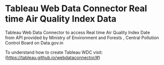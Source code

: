 # Tableau Web Data Connector Real time Air Quality Index Data

Tableau Web Data Connector to access Real time Air Quality Index Date from API provided by Ministry of Environment and Forests , Central Pollution Control Board on Data.gov.in

To understand how to create Tableau WDC visit: (https://tableau.github.io/webdataconnector/#)
